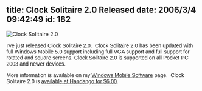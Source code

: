 title: Clock Solitaire 2.0 Released
date: 2006/3/4 09:42:49
id: 182
---
![Clock Solitaire 2.0](/software/pocketpc/clocksol/ClockSolScreen.jpg)

<font face="Arial">I've just released Clock Solitaire 2.0.  Clock Solitaire 2.0 has been updated with full Windows Mobile 5.0 support including full VGA support and full support for rotated and square screens. Clock Solitaire 2.0 is supported on all Pocket PC 2003 and newer devices.</font>

<font face="Arial">More information is available on my [Windows Mobile Software](WindowsMobileSoftware.aspx) page.  Clock Solitaire 2.0 is [available at Handango for $6.00](http://www.handango.com/affiliate/PlatformProductDetail.jsp?programId=58&affiliateId=2062&aCredit=1&productId=55615).</font>